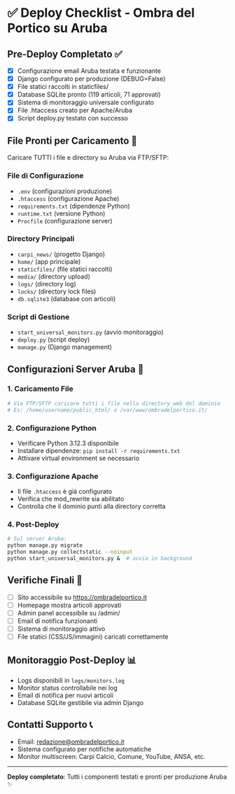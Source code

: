 # ✅ Deploy Checklist - Ombra del Portico su Aruba

## Pre-Deploy Completato ✅
- [x] Configurazione email Aruba testata e funzionante
- [x] Django configurato per produzione (DEBUG=False)
- [x] File statici raccolti in staticfiles/
- [x] Database SQLite pronto (119 articoli, 71 approvati)
- [x] Sistema di monitoraggio universale configurato
- [x] File .htaccess creato per Apache/Aruba
- [x] Script deploy.py testato con successo

## File Pronti per Caricamento 📁
Caricare TUTTI i file e directory su Aruba via FTP/SFTP:

### File di Configurazione
- `.env` (configurazioni produzione)
- `.htaccess` (configurazione Apache)
- `requirements.txt` (dipendenze Python)
- `runtime.txt` (versione Python)
- `Procfile` (configurazione server)

### Directory Principali
- `carpi_news/` (progetto Django)
- `home/` (app principale)
- `staticfiles/` (file statici raccolti)
- `media/` (directory upload)
- `logs/` (directory log)
- `locks/` (directory lock files)
- `db.sqlite3` (database con articoli)

### Script di Gestione
- `start_universal_monitors.py` (avvio monitoraggio)
- `deploy.py` (script deploy)
- `manage.py` (Django management)

## Configurazioni Server Aruba 🔧

### 1. Caricamento File
```bash
# Via FTP/SFTP caricare tutti i file nella directory web del dominio
# Es: /home/username/public_html/ o /var/www/ombradelportico.it/
```

### 2. Configurazione Python
- Verificare Python 3.12.3 disponibile
- Installare dipendenze: `pip install -r requirements.txt`
- Attivare virtual environment se necessario

### 3. Configurazione Apache
- Il file `.htaccess` è già configurato
- Verifica che mod_rewrite sia abilitato
- Controlla che il dominio punti alla directory corretta

### 4. Post-Deploy
```bash
# Sul server Aruba:
python manage.py migrate
python manage.py collectstatic --noinput
python start_universal_monitors.py &  # avvia in background
```

## Verifiche Finali 🧪
- [ ] Sito accessibile su https://ombradelportico.it
- [ ] Homepage mostra articoli approvati
- [ ] Admin panel accessibile su /admin/
- [ ] Email di notifica funzionanti
- [ ] Sistema di monitoraggio attivo
- [ ] File statici (CSS/JS/immagini) caricati correttamente

## Monitoraggio Post-Deploy 📊
- Logs disponibili in `logs/monitors.log`
- Monitor status controllabile nei log
- Email di notifica per nuovi articoli
- Database SQLite gestibile via admin Django

## Contatti Supporto 📞
- Email: redazione@ombradelportico.it  
- Sistema configurato per notifiche automatiche
- Monitor multiscreen: Carpi Calcio, Comune, YouTube, ANSA, etc.

---
**Deploy completato**: Tutti i componenti testati e pronti per produzione Aruba ✨
